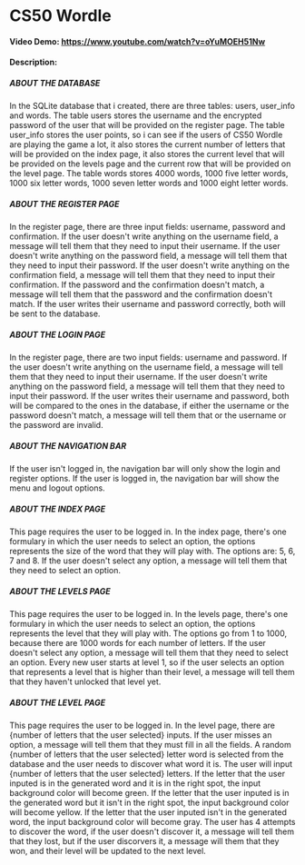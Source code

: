 # CS50 Wordle
#### Video Demo:  https://www.youtube.com/watch?v=oYuMOEH51Nw
#### Description:

##### ABOUT THE DATABASE
In the SQLite database that i created, there are three tables: users, user_info and words.
The table users stores the username and the encrypted password of the user that will be provided on the register page.
The table user_info stores the user points, so i can see if the users of CS50 Wordle are playing the game a lot, it also stores the current number of letters that will be provided on the index page, it also stores the current level that will be provided on the levels page and the current row that will be provided on the level page.
The table words stores 4000 words, 1000 five letter words, 1000 six letter words, 1000 seven letter words and 1000 eight letter words.

##### ABOUT THE REGISTER PAGE
In the register page, there are three input fields: username, password and confirmation.
If the user doesn't write anything on the username field, a message will tell them that they need to input their username.
If the user doesn't write anything on the password field, a message will tell them that they need to input their password.
If the user doesn't write anything on the confirmation field, a message will tell them that they need to input their confirmation.
If the password and the confirmation doesn't match, a message will tell them that the password and the confirmation doesn't match.
If the user writes their username and password correctly, both will be sent to the database.

##### ABOUT THE LOGIN PAGE
In the register page, there are two input fields: username and password.
If the user doesn't write anything on the username field, a message will tell them that they need to input their username.
If the user doesn't write anything on the password field, a message will tell them that they need to input their password.
If the user writes their username and password, both will be compared to the ones in the database, if either the username or the password doesn't match, a message will tell them that or the username or the password are invalid.

##### ABOUT THE NAVIGATION BAR
If the user isn't logged in, the navigation bar will only show the login and register options.
If the user is logged in, the navigation bar will show the menu and logout options.

##### ABOUT THE INDEX PAGE
This page requires the user to be logged in.
In the index page, there's one formulary in which the user needs to select an option, the options represents the size of the word that they will play with.
The options are: 5, 6, 7 and 8.
If the user doesn't select any option, a message will tell them that they need to select an option.

##### ABOUT THE LEVELS PAGE
This page requires the user to be logged in.
In the levels page, there's one formulary in which the user needs to select an option, the options represents the level that they will play with.
The options go from 1 to 1000, because there are 1000 words for each number of letters.
If the user doesn't select any option, a message will tell them that they need to select an option.
Every new user starts at level 1, so if the user selects an option that represents a level that is higher than their level, a message will tell them that they haven't unlocked that level yet.

##### ABOUT THE LEVEL PAGE
This page requires the user to be logged in.
In the level page, there are {number of letters that the user selected} inputs.
If the user misses an option, a message will tell them that they must fill in all the fields.
A random {number of letters that the user selected} letter word is selected from the database and the user needs to discover what word it is.
The user will input {number of letters that the user selected} letters.
If the letter that the user inputed is in the generated word and it is in the right spot, the input background color will become green.
If the letter that the user inputed is in the generated word but it isn't in the right spot, the input background color will become yellow.
If the letter that the user inputed isn't in the generated word, the input background color will become gray.
The user has 4 attempts to discover the word, if the user doesn't discover it, a message will tell them that they lost, but if the user discorvers it, a message will them that they won, and their level will be updated to the next level.
